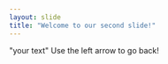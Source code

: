 ```yaml
---
layout: slide
title: "Welcome to our second slide!"
---
```

"your text"
Use the left arrow to go back!
